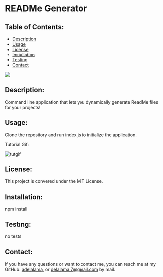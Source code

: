 # READMe Generator
## Table of Contents:
* [Description](#description)
* [Usage](#usage)
* [License](#license)
* [Installation](#installation)
* [Testing](#testing)
* [Contact](#contact)

![](https://img.shields.io/badge/license-MIT-blue?style=flat-square)
## Description:
Command line application that lets you dynamically generate ReadMe files for your projects!
## Usage:
Clone the repository and run index.js to initialize the application.

Tutorial Gif: 

![tutgif](/assets/tutorial.gif)

## License:
This project is convered under the MIT License.
## Installation:
npm install
## Testing:
no tests

## Contact:
If you have any questions or want to contact me, you can reach me at my GitHub: [adelalama](https://github.com/adelalama), or delalama.7@gmail.com by mail.
